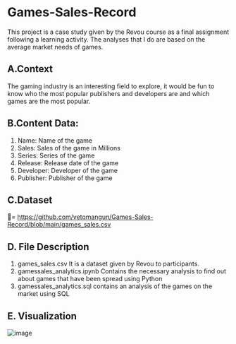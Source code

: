 # Games-Sales-Record
This project is a case study given by the Revou course as a final assignment following a learning activity. The analyses that I do are based on the average market needs of games.

## A.Context
The gaming industry is an interesting field to explore, it would be fun to know who the most popular publishers and developers are and which games are the most popular.
## B.Content Data:
1. Name: Name of the game
2. Sales: Sales of the game in Millions
3. Series: Series of the game
4. Release: Release date of the game
5. Developer: Developer of the game
6. Publisher: Publisher of the game
## C.Dataset
🔗= https://github.com/vetomangun/Games-Sales-Record/blob/main/games_sales.csv

## D. File Description
1. games_sales.csv
It is a dataset given by Revou to participants.
2. gamessales_analytics.ipynb
Contains the necessary analysis to find out about games that have been spread using Python
4. gamessales_analytics.sql
contains an analysis of the games on the market using SQL

## E. Visualization

![image](https://github.com/vetomangun/Games-Sales-Record/assets/138031127/9589c4e3-9b29-4ff1-9b68-80648e9567b1)



